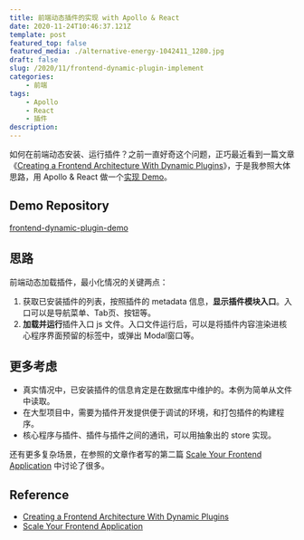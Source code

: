 ```yaml
---
title: 前端动态插件的实现 with Apollo & React
date: 2020-11-24T10:46:37.121Z
template: post
featured_top: false
featured_media: ./alternative-energy-1042411_1280.jpg
draft: false
slug: /2020/11/frontend-dynamic-plugin-implement
categories: 
    - 前端
tags:
    - Apollo
    - React
    - 插件
description: 
---
```


如何在前端动态安装、运行插件？之前一直好奇这个问题，正巧最近看到一篇文章《[Creating a Frontend Architecture With Dynamic Plugins](https://dzone.com/articles/dynamically-pluggable-frontend-architecture)》，于是我参照大体思路，用 Apollo & React 做一个[实现 Demo](https://github.com/BerlinChan/frontend-dynamic-plugin-demo)。

<!-- endExcerpt -->

## Demo Repository

[frontend-dynamic-plugin-demo](https://github.com/BerlinChan/frontend-dynamic-plugin-demo)

## 思路

前端动态加载插件，最小化情况的关键两点：

1. 获取已安装插件的列表，按照插件的 metadata 信息，**显示插件模块入口**。入口可以是导航菜单、Tab页、按钮等。
2. **加载并运行**插件入口 js 文件。入口文件运行后，可以是将插件内容渲染进核心程序界面预留的标签中，或弹出 Modal窗口等。

## 更多考虑

- 真实情况中，已安装插件的信息肯定是在数据库中维护的。本例为简单从文件中读取。
- 在大型项目中，需要为插件开发提供便于调试的环境，和打包插件的构建程序。
- 核心程序与插件、插件与插件之间的通讯，可以用抽象出的 store 实现。

还有更多复杂场景，在参照的文章作者写的第二篇 [Scale Your Frontend Application](https://dzone.com/articles/scale-your-frontend-application-dynamically) 中讨论了很多。

## Reference

- [Creating a Frontend Architecture With Dynamic Plugins](https://dzone.com/articles/dynamically-pluggable-frontend-architecture)
- [Scale Your Frontend Application](https://dzone.com/articles/scale-your-frontend-application-dynamically)
